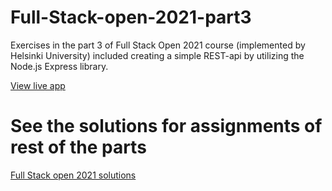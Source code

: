# Full-Stack-open-2021-part3

Exercises in the part 3 of Full Stack Open 2021 course (implemented by Helsinki University) included creating a simple REST-api by utilizing the Node.js Express library.

<a href="https://mysterious-ravine-85557.herokuapp.com/">View live app</a>

# See the solutions for assignments of rest of the parts

<a href="https://github.com/LauraCoder/Full-Stack-open-2021">Full Stack open 2021 solutions</a>
